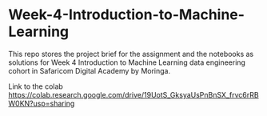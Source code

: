 # Week-4-Introduction-to-Machine-Learning
This repo stores the project brief for the assignment and the notebooks as solutions for Week 4 Introduction to Machine Learning data engineering cohort in Safaricom Digital Academy by Moringa. 

Link to the colab https://colab.research.google.com/drive/19UotS_GksyaUsPnBnSX_frvc6rRBW0KN?usp=sharing
